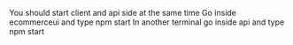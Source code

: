 You should start client and api side at the same time
Go inside ecommerceui and type npm start
In another terminal go inside api and type npm start

